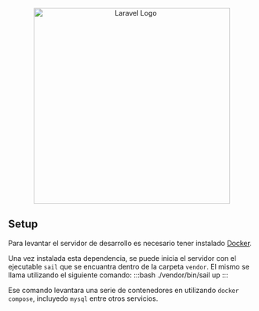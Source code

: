 <p align="center"><a href="https://laravel.com" target="_blank"><img src="https://raw.githubusercontent.com/laravel/art/master/logo-lockup/5%20SVG/2%20CMYK/1%20Full%20Color/laravel-logolockup-cmyk-red.svg" width="400" alt="Laravel Logo"></a></p>

## Setup

Para levantar el servidor de desarrollo es necesario tener instalado [Docker](https://docs.docker.com/).

Una vez instalada esta dependencia, se puede inicia el servidor 
con el ejecutable `sail` que se encuantra dentro de la carpeta `vendor`.
El mismo se llama utilizando el siguiente comando:
:::bash
  ./vendor/bin/sail up
:::

Ese comando levantara una serie de contenedores en utilizando `docker compose`, incluyedo `mysql` entre otros servicios.



